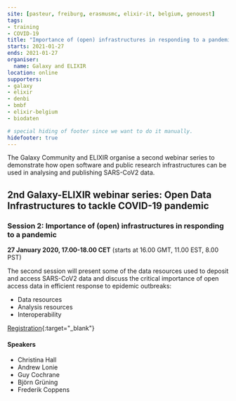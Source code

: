 ```yaml
---
site: [pasteur, freiburg, erasmusmc, elixir-it, belgium, genouest]
tags:
- training
- COVID-19
title: "Importance of (open) infrastructures in responding to a pandemic"
starts: 2021-01-27
ends: 2021-01-27
organiser:
  name: Galaxy and ELIXIR
location: online
supporters:
- galaxy
- elixir
- denbi
- bmbf
- elixir-belgium
- biodaten

# special hiding of footer since we want to do it manually.
hidefooter: true
---
```


The Galaxy Community and ELIXIR organise a second webinar series to demonstrate how open software and public research infrastructures can be used in analysing and publishing SARS-CoV2 data.

## 2nd Galaxy-ELIXIR webinar series: Open Data Infrastructures to tackle COVID-19 pandemic

### Session 2: Importance of (open) infrastructures in responding to a pandemic

**27 January 2020, 17.00-18.00 CET** (starts at 16.00 GMT, 11.00 EST, 8.00 PST)

The second session will present some of the data resources used to deposit and access SARS-CoV2 data and discuss the critical importance of open access data in efficient response to epidemic outbreaks:

- Data resources
- Analysis resources
- Interoperability

[Registration](https://us02web.zoom.us/webinar/register/WN_RVlDaaZiTu-CPtiVxlmsCQ){:target="_blank"}

#### Speakers

- Christina Hall
- Andrew Lonie
- Guy Cochrane
- Björn Grüning
- Frederik Coppens
